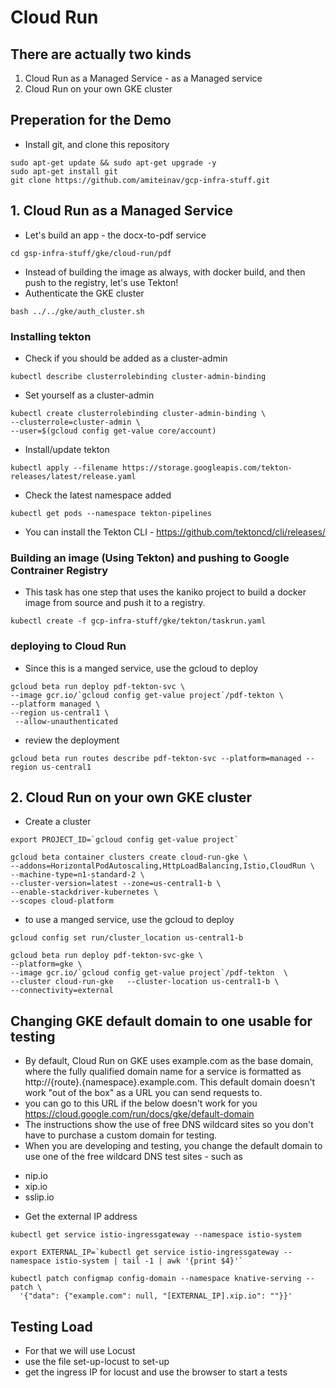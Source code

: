 # Cloud Run

## There are actually two kinds
1. Cloud Run as a Managed Service - as a Managed service
2. Cloud Run on your own GKE cluster

## Preperation for the Demo
* Install git, and clone this repository 
```
sudo apt-get update && sudo apt-get upgrade -y
sudo apt-get install git
git clone https://github.com/amiteinav/gcp-infra-stuff.git
```

## 1. Cloud Run as a Managed Service
* Let's build an app - the docx-to-pdf service
```
cd gsp-infra-stuff/gke/cloud-run/pdf
```
* Instead of building the image as always, with docker build, and then push to the registry, let's use Tekton!
* Authenticate the GKE cluster
```
bash ../../gke/auth_cluster.sh
```

### Installing tekton
* Check if you should be added as a cluster-admin
```
kubectl describe clusterrolebinding cluster-admin-binding
```
* Set yourself as a cluster-admin
```
kubectl create clusterrolebinding cluster-admin-binding \
--clusterrole=cluster-admin \
--user=$(gcloud config get-value core/account)
```
* Install/update tekton
```
kubectl apply --filename https://storage.googleapis.com/tekton-releases/latest/release.yaml
```
* Check the latest namespace added 
```
kubectl get pods --namespace tekton-pipelines
```
* You can install the Tekton CLI - https://github.com/tektoncd/cli/releases/

### Building an image (Using Tekton) and pushing to Google Contrainer Registry
* This task has one step that uses the kaniko project to build a docker image from source and push it to a registry.
```
kubectl create -f gcp-infra-stuff/gke/tekton/taskrun.yaml
```

### deploying to Cloud Run
* Since this is a manged service, use the gcloud to deploy 
```
gcloud beta run deploy pdf-tekton-svc \
--image gcr.io/`gcloud config get-value project`/pdf-tekton \
--platform managed \
--region us-central1 \
 --allow-unauthenticated
```
* review the deployment
```
gcloud beta run routes describe pdf-tekton-svc --platform=managed --region us-central1
```

## 2. Cloud Run on your own GKE cluster
* Create a cluster
```
export PROJECT_ID=`gcloud config get-value project`

gcloud beta container clusters create cloud-run-gke \
--addons=HorizontalPodAutoscaling,HttpLoadBalancing,Istio,CloudRun \
--machine-type=n1-standard-2 \
--cluster-version=latest --zone=us-central1-b \
--enable-stackdriver-kubernetes \
--scopes cloud-platform

```
* to use a manged service, use the gcloud to deploy 
```
gcloud config set run/cluster_location us-central1-b

gcloud beta run deploy pdf-tekton-svc-gke \
--platform=gke \
--image gcr.io/`gcloud config get-value project`/pdf-tekton  \
--cluster cloud-run-gke   --cluster-location us-central1-b \
--connectivity=external 
```

## Changing GKE default domain to one usable for testing 
* By default, Cloud Run on GKE uses example.com as the base domain, where the fully qualified domain name for a service is formatted as http://{route}.{namespace}.example.com. This default domain doesn't work "out of the box" as a URL you can send requests to.
* you can go to this URL if the below doesn't work for you https://cloud.google.com/run/docs/gke/default-domain
* The instructions show the use of free DNS wildcard sites so you don't have to purchase a custom domain for testing. 
* When you are developing and testing, you change the default domain to use one of the free wildcard DNS test sites - such as
- nip.io
- xip.io
- sslip.io
* Get the external IP address
```
kubectl get service istio-ingressgateway --namespace istio-system
```
```
export EXTERNAL_IP=`kubectl get service istio-ingressgateway --namespace istio-system | tail -1 | awk '{print $4}'`

kubectl patch configmap config-domain --namespace knative-serving --patch \
  '{"data": {"example.com": null, "[EXTERNAL_IP].xip.io": ""}}'
```

## Testing Load
* For that we will use Locust
* use the file set-up-locust to set-up 
* get the ingress IP for locust and use the browser to start a tests
 


